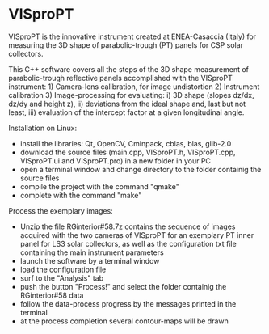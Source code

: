 # VISproPT
VISproPT is the innovative instrument created at ENEA-Casaccia (Italy) for measuring the 3D shape of parabolic-trough (PT) panels for CSP solar collectors.

This C++ software covers all the steps of the 3D shape measurement of parabolic-trough reflective panels accomplished with the VISproPT instrument:
    1) Camera-lens calibration, for image undistortion
    2) Instrument calibration
    3) Image-processing for evaluating: i) 3D shape (slopes dz/dx, dz/dy and height z), ii) deviations from the ideal shape and, last but not least, iii) evaluation of the intercept factor at a given longitudinal angle.
    
Installation on Linux:
  - install the libraries: Qt, OpenCV, Cminpack, cblas, blas, glib-2.0
  - download the source files (main.cpp, VISproPT.h, VISproPT.cpp, VISproPT.ui and VISproPT.pro) in a new folder in your PC
  - open a terminal window and change directory to the folder containig the source files
  - compile the project with the command "qmake"
  - complete with the command "make"
  
Process the exemplary images: 
  - Unzip the file RGinterior#58.7z contains the sequence of images acquired with the two cameras of VISproPT for an exemplary PT inner panel for LS3 solar collectors, as well as the configuration txt file containing the main instrument parameters
  - launch the software by a terminal window
  - load the configuration file
  - surf to the "Analysis" tab
  - push the button "Process!" and select the folder containig the RGinterior#58 data
  - follow the data-process progress by the messages printed in the terminal
  - at the process completion several contour-maps will be drawn 
